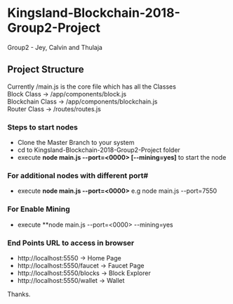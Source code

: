 # Kingsland-Blockchain-2018-Group2-Project
Group2 - Jey, Calvin and Thulaja <br>

## Project Structure
Currently /main.js is the core file which has all the Classes<br>
Block Class       ->  /app/components/block.js<br>
Blockchain Class  ->  /app/components/blockchain.js<br>
Router Class      ->  /routes/routes.js<br>

### Steps to start nodes
- Clone the Master Branch to your system
- cd to Kingsland-Blockchain-2018-Group2-Project folder
- execute **node main.js --port=<0000> [--mining=yes]** to start the node
### For additional nodes with different port#
- execute **node main.js --port=<0000>**  e.g node main.js --port=7550
### For Enable Mining
- execute **node main.js --port=<0000> --mining=yes
  
### End Points URL to access in browser
- http://localhost:5550           ->    Home Page
- http://localhost:5550/faucet    ->    Faucet Page
- http://localhost:5550/blocks    ->    Block Explorer
- http://localhost:5550/wallet    ->    Wallet





Thanks.
